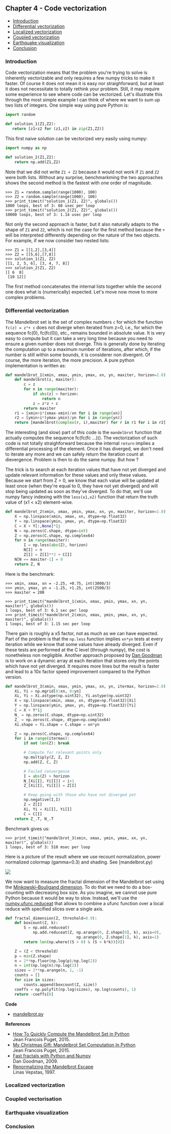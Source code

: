## Chapter 4 - Code vectorization

* [Introduction](#introduction)
* [Differential vectorization](#differential)
* [Localized vectorization](#localized)
* [Coupled vectorization](#coupled)
* [Earthquake visualization](#earthquake)
* [Conclusion](#conclusion)

### Introduction <a name="introduction"></a>

Code vectorization means that the problem you're trying to solve is inherently
vectorizable and only requires a few numpy tricks to make it faster. Of course
it does not mean it is easy nor straighforward, but at least it does not
necessitate to totally rethink your problem. Still, it may require some
experience to see where code can be vectorized. Let's illustrate this through
the most simple example I can think of where we want to sum up two lists of
integers. One simple way using pure Python is:

```Python
import random

def solution_1(Z1,Z2):
   return [z1+z2 for (z1,z2) in zip(Z1,Z2)]
```

This first naive solution can be vectorized very easily using numpy:

```Python
import numpy as np
    
def solution_2(Z1,Z2):
    return np.add(Z1,Z2)
```
    
Note that we did not write `Z1 + Z2` because it would not work if `Z1` and `Z2`
were both lists. Without any surprise, benchmarkming the two approaches shows
the second method is the fastest with one order of magnitude.

```Pycon
>>> Z1 = random.sample(range(1000), 100)
>>> Z2 = random.sample(range(1000), 100)
>>> print_timeit("solution_1(Z1, Z2)", globals())
1000 loops, best of 3: 68 usec per loop
>>> print_timeit("solution_2(Z1, Z2)", globals())
10000 loops, best of 3: 1.14 usec per loop
```
    
Not only the second approach is faster, but it also naturally adapts to the
shape of `Z1` and `Z2`, which is not the case for the first method because the
`+` will be interpreted differently depending on the nature of the
two objects. For example, if we now consider two nested lists:

```Pycon
>>> Z1 = [[1,2],[3,4]]
>>> Z2 = [[5,6],[7,8]]
>>> solution_1(Z1, Z2)
[[1, 2, 5, 6], [3, 4, 7, 8]]
>>> solution_2(Z1, Z2)
[[ 6  8]
 [10 12]]
```

The first method concatenates the internal lists together while the second one
does what is (numerically) expected. Let's move now move to more complex
problems.


### Differential vectorization <a name="differential"></a>

The Mandelbrot set is the set of complex numbers `c` for which the function
`fc(z) = z²+ c` does not diverge when iterated from z=0, i.e., for which the
sequence fc(0), fc(fc(0)), etc., remains bounded in absolute value. It is very
easy to compute but it can take a very long time because you need to ensure a
given number does not diverge. This is generally done by iterating the
computation up to a maximum number of iterations, after which, if the number is
still within some bounds, it is considerer non divergent. Of course, the more
iteration, the more precision. A pure python implementation is written as:

```Python
def mandelbrot_1(xmin, xmax, ymin, ymax, xn, yn, maxiter, horizon=2.0):
    def mandelbrot(z, maxiter):
        c = z
        for n in range(maxiter):
            if abs(z) > horizon:
                return n
            z = z*z + c
        return maxiter
    r1 = [xmin+i*(xmax-xmin)/xn for i in range(xn)]
    r2 = [ymin+i*(ymax-ymin)/yn for i in range(yn)]
    return [mandelbrot(complex(r, i),maxiter) for r in r1 for i in r2]
```

The interesting (and slow) part of this code is the `mandelbrot` function that
actually computes the sequence fc(fc(fc ...))). The vectorization of such code
is not totally straighforward because the internal `return` implies a
differential processing of the element. Once it has diverged, we don't need to
iterate any more and we can safely return the iteration count at
dievergence. Problem is then to do the same numpy. But how ?

The trick is to search at each iteration values that have not yet diverged and
update relevant information for these values and only these values. Because we
start from Z = 0, we know that each value will be updated at least once (when
they're equal to 0, they have not yet diverged) and will stop being updated as
soon as they've diverged. To do that, we'll use numpy fancy indexing with the
`less(x1,x2)` function that return the truth value of (x1 < x2) element-wise.

```Python
def mandelbrot_2(xmin, xmax, ymin, ymax, xn, yn, maxiter, horizon=2.0):
    X = np.linspace(xmin, xmax, xn, dtype=np.float32)
    Y = np.linspace(ymin, ymax, yn, dtype=np.float32)
    C = X + Y[:,None]*1j
    N = np.zeros(C.shape, dtype=int)
    Z = np.zeros(C.shape, np.complex64)
    for n in range(maxiter):
        I = np.less(abs(Z), horizon)
        N[I] = n
        Z[I] = Z[I]**2 + C[I]
    N[N == maxiter-1] = 0
    return Z, N
```

Here is the benchmark:

```Pycon
>>> xmin, xmax, xn = -2.25, +0.75, int(3000/3)
>>> ymin, ymax, yn = -1.25, +1.25, int(2500/3)
>>> maxiter = 200

>>> print_timeit("mandelbrot_1(xmin, xmax, ymin, ymax, xn, yn, maxiter)", globals())
1 loops, best of 3: 6.1 sec per loop
>>> print_timeit("mandelbrot_2(xmin, xmax, ymin, ymax, xn, yn, maxiter)", globals())
1 loops, best of 3: 1.15 sec per loop
```

There gain is roughly a x5 factor, not as much as we can have expected. Part of
the problem is that the `np.less` function implies `xn*yn` tests at every
iteration while we know that some values have already diverged. Even if these
tests are performed at the C level (through numpy), the cost is nonetheless non
negligible. Another approach proposed
by [Dan Goodman](https://thesamovar.wordpress.com/) is to work on a dynamic
array at each iteration that stores only the points which have not yet
diverged. It requires more lines but the result is faster and lead to a 10x
factor speed improvement compared to the Python version.

```Python
def mandelbrot_3(xmin, xmax, ymin, ymax, xn, yn, itermax, horizon=2.0):
    Xi, Yi = np.mgrid[0:xn, 0:yn]
    Xi, Yi = Xi.astype(np.uint32), Yi.astype(np.uint32)
    X = np.linspace(xmin, xmax, xn, dtype=np.float32)[Xi]
    Y = np.linspace(ymin, ymax, yn, dtype=np.float32)[Yi]
    C = X + Y*1j
    N_ = np.zeros(C.shape, dtype=np.uint32)
    Z_ = np.zeros(C.shape, dtype=np.complex64)
    Xi.shape = Yi.shape = C.shape = xn*yn

    Z = np.zeros(C.shape, np.complex64)
    for i in range(itermax):
        if not len(Z): break

        # Compute for relevant points only
        np.multiply(Z, Z, Z)
        np.add(Z, C, Z)

        # Failed convergence
        I = abs(Z) > horizon
        N_[Xi[I], Yi[I]] = i+1
        Z_[Xi[I], Yi[I]] = Z[I]

        # Keep going with those who have not diverged yet
        np.negative(I,I)
        Z = Z[I]
        Xi, Yi = Xi[I], Yi[I]
        C = C[I]
    return Z_.T, N_.T
```

Benchmark gives us:

```Pycon
>>> print_timeit("mandelbrot_3(xmin, xmax, ymin, ymax, xn, yn, maxiter)", globals())
1 loops, best of 3: 510 msec per loop
```

Here is a picture of the result where we use recount normalization, power
normalized colormap (gamma=0.3) and shading. See [mandelbrot.py)

![](../pics/mandelbrot.png)

We now want to measure the fractal dimension of the Mandelbrot set using
the
[Minkowski–Bouligand dimension](https://en.wikipedia.org/wiki/Minkowski–Bouligand_dimension). To
do that we need to do a box-counting with decreasing box size. As you imagine,
we cannot use pure Python because it would be way to slow. Instead, we'll use
the
[numpy.ufunc.reduceat](https://docs.scipy.org/doc/numpy/reference/generated/numpy.ufunc.reduceat.html) that
allows to combine a ufunc function over a local reduce with specified slices
over a single axis.



```Python
def fractal_dimension(Z, threshold=0.9):
    def boxcount(Z, k):
        S = np.add.reduceat(
            np.add.reduceat(Z, np.arange(0, Z.shape[0], k), axis=0),
                               np.arange(0, Z.shape[1], k), axis=1)
        return len(np.where((S > 0) & (S < k*k))[0])

    Z = (Z < threshold)
    p = min(Z.shape)
    n = 2**np.floor(np.log(p)/np.log(2))
    n = int(np.log(n)/np.log(2))
    sizes = 2**np.arange(n, 1, -1)
    counts = []
    for size in sizes:
        counts.append(boxcount(Z, size))
    coeffs = np.polyfit(np.log(sizes), np.log(counts), 1)
    return -coeffs[0]
```



**Code**

  * [mandelbrot.py](../code/mandelbrot.py)

**References**

* [How To Quickly Compute the Mandelbrot Set in Python](https://www.ibm.com/developerworks/community/blogs/jfp/entry/How_To_Compute_Mandelbrodt_Set_Quickly?lang=en)  
  Jean Francois Puget, 2015.
* [My Christmas Gift: Mandelbrot Set Computation In Python](https://www.ibm.com/developerworks/community/blogs/jfp/entry/My_Christmas_Gift?lang=en)  
  Jean Francois Puget, 2015.
* [Fast fractals with Python and Numpy](https://thesamovar.wordpress.com/2009/03/22/fast-fractals-with-python-and-numpy/)  
  Dan Goodman, 2009.
* [Renormalizing the Mandelbrot Escape](http://linas.org/art-gallery/escape/escape.html)  
  Linas Vepstas, 1997.



### Localized vectorization <a name="localized"></a>


### Coupled vectorisation <a name="coupled"></a>


### Earthquake visualization <a name="earthquake"></a>


### Conclusion <a name="conclusion"></a>
